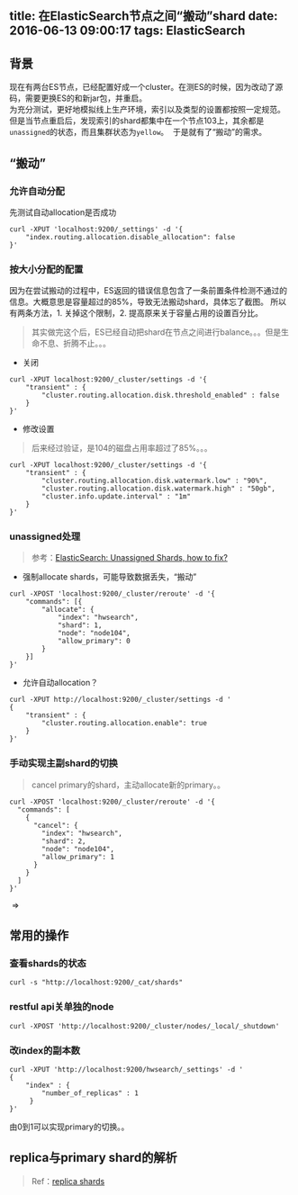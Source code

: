 title: 在ElasticSearch节点之间“搬动”shard
date: 2016-06-13 09:00:17
tags: ElasticSearch
---

背景
-----
现在有两台ES节点，已经配置好成一个cluster。在测ES的时候，因为改动了源码，需要更换ES的和新jar包，并重启。  
为充分测试，更好地模拟线上生产环境，索引以及类型的设置都按照一定规范。  
但是当节点重启后，发现索引的shard都集中在一个节点103上，其余都是`unassigned`的状态，而且集群状态为`yellow`。
<img src="{% asset_path 0.png %}" alt="" />
于是就有了“搬动”的需求。

<!--more-->

“搬动”
-----
### 允许自动分配
先测试自动allocation是否成功

```
curl -XPUT 'localhost:9200/_settings' -d '{
    "index.routing.allocation.disable_allocation": false
}'
```

### 按大小分配的配置
因为在尝试搬动的过程中，ES返回的错误信息包含了一条前置条件检测不通过的信息。大概意思是容量超过的85%，导致无法搬动shard，具体忘了截图。
所以有两条方法，1. 关掉这个限制，2. 提高原来关于容量占用的设置百分比。

> 其实做完这个后，ES已经自动把shard在节点之间进行balance。。。但是生命不息、折腾不止。。。

* 关闭

```
curl -XPUT localhost:9200/_cluster/settings -d '{
    "transient" : {
        "cluster.routing.allocation.disk.threshold_enabled" : false
    }
}'
```

* 修改设置
> 后来经过验证，是104的磁盘占用率超过了85%。。。

```
curl -XPUT localhost:9200/_cluster/settings -d '{
    "transient" : {
        "cluster.routing.allocation.disk.watermark.low" : "90%",
        "cluster.routing.allocation.disk.watermark.high" : "50gb",
        "cluster.info.update.interval" : "1m"
    }
}'
```

### unassigned处理
> 参考：[ElasticSearch: Unassigned Shards, how to fix?](http://stackoverflow.com/questions/19967472/elasticsearch-unassigned-shards-how-to-fix)

* 强制allocate shards，可能导致数据丢失，“搬动”

```
curl -XPOST 'localhost:9200/_cluster/reroute' -d '{
    "commands": [{
        "allocate": {
            "index": "hwsearch",
            "shard": 1,
            "node": "node104",
            "allow_primary": 0
        }
    }]
}'
```

* 允许自动allocation？

```
curl -XPUT http://localhost:9200/_cluster/settings -d '
{
    "transient" : {
        "cluster.routing.allocation.enable": true
    }
}'
```

### 手动实现主副shard的切换
> cancel primary的shard，主动allocate新的primary。。

```
curl -XPOST 'localhost:9200/_cluster/reroute' -d '{
  "commands": [
    {
      "cancel": {
        "index": "hwsearch",
        "shard": 2,
        "node": "node104",
        "allow_primary": 1
      }
    }
  ]
}'
```

<img src="{% asset_path 1.png %}" alt="" />
=>
<img src="{% asset_path 2.png %}" alt="" />

常用的操作
-----
### 查看shards的状态

`curl -s "http://localhost:9200/_cat/shards"`

### restful api关单独的node
`curl -XPOST 'http://localhost:9200/_cluster/nodes/_local/_shutdown'`

### 改index的副本数

```
curl -XPUT 'http://localhost:9200/hwsearch/_settings' -d '
{
    "index" : {
        "number_of_replicas" : 1
     }
}'
```

由0到1可以实现primary的切换。。

replica与primary shard的解析
-----
> Ref：[replica shards](https://www.elastic.co/guide/en/elasticsearch/guide/current/replica-shards.html)
